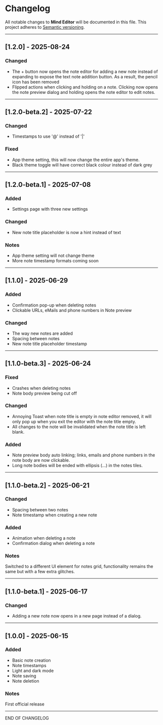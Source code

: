 # Changelog

All notable changes to **Mind Editor** will be documented in this file.
This project adheres to [Semantic versioning](https://semver.org/).

---

## [1.2.0] - 2025-08-24

### Changed

- The + button now opens the note editor for adding a new note instead of expanding to expose the
  text note addition button. As a result, the pencil icon has been removed
- Flipped actions when clicking and holding on a note. Clicking now opens the note preview dialog
  and holding opens the note editor to edit notes.

---

## [1.2.0-beta.2] - 2025-07-22

### Changed

- Timestamps to use '@' instead of '|'

### Fixed

- App theme setting, this will now change the entire app's theme.
- Black theme toggle will have correct black colour instead of dark grey

---

## [1.2.0-beta.1] - 2025-07-08

### Added

- Settings page with three new settings

### Changed

- New note title placeholder is now a hint instead of text

### Notes

- App theme setting will not change theme
- More note timestamp formats coming soon

---

## [1.1.0] - 2025-06-29

### Added

- Confirmation pop-up when deleting notes
- Clickable URLs, eMails and phone numbers in Note preview

### Changed

- The way new notes are added
- Spacing between notes
- New note title placeholder timestamp

---

## [1.1.0-beta.3] - 2025-06-24

### Fixed

- Crashes when deleting notes
- Note body preview being cut off

### Changed

- Annoying Toast when note title is empty in note editor removed,
  it will only pop up when you exit the editor with the note title empty.
- All changes to the note will be invalidated when the note title is left blank.

### Added

- Note preview body auto linking; links, emails and phone numbers in the note body are now
  clickable.
- Long note bodies will be ended with ellipsis (...) in the notes tiles.

---

## [1.1.0-beta.2] - 2025-06-21

### Changed

- Spacing between two notes
- Note timestamp when creating a new note

### Added

- Animation when deleting a note
- Confirmation dialog when deleting a note

### Notes

Switched to a different UI element for notes grid, functionality remains the same but with a few
extra glitches.

---

## [1.1.0-beta.1] - 2025-06-17

### Changed

- Adding a new note now opens in a new page instead of a dialog.

---

## [1.0.0] - 2025-06-15

### Added

- Basic note creation
- Note timestamps
- Light and dark mode
- Note saving
- Note deletion

### Notes

First official release

---

END OF CHANGELOG
